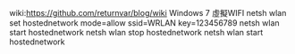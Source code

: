 wiki:https://github.com/returnvar/blog/wiki
Windows 7 虛擬WIFI
netsh wlan set hostednetwork mode=allow ssid=WRLAN key=123456789
netsh wlan start hostednetwork
netsh wlan stop hostednetwork
netsh wlan start hostednetwork
